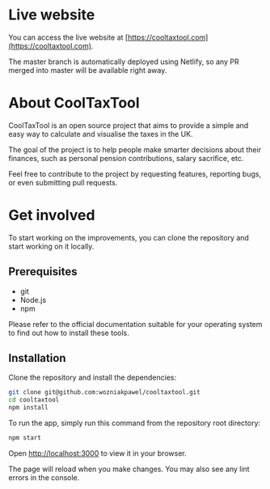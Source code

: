 # Live website

You can access the live website at [https://cooltaxtool.com](https://cooltaxtool.com).

The master branch is automatically deployed using Netlify, so any PR merged into master will be available right away.

# About CoolTaxTool

CoolTaxTool is an open source project that aims to provide a simple and easy way to calculate and visualise the taxes in the UK.

The goal of the project is to help people make smarter decisions about their finances, such as personal pension contributions, salary sacrifice, etc.

Feel free to contribute to the project by requesting features, reporting bugs, or even submitting pull requests.

# Get involved

To start working on the improvements, you can clone the repository and start working on it locally.

## Prerequisites

- git
- Node.js
- npm

Please refer to the official documentation suitable for your operating system to find out how to install these tools.

## Installation

Clone the repository and install the dependencies:

```bash
git clone git@github.com:wozniakpawel/cooltaxtool.git
cd cooltaxtool
npm install
```

To run the app, simply run this command from the repository root directory:

```bash
npm start
```

Open [http://localhost:3000](http://localhost:3000) to view it in your browser.

The page will reload when you make changes.
You may also see any lint errors in the console.
